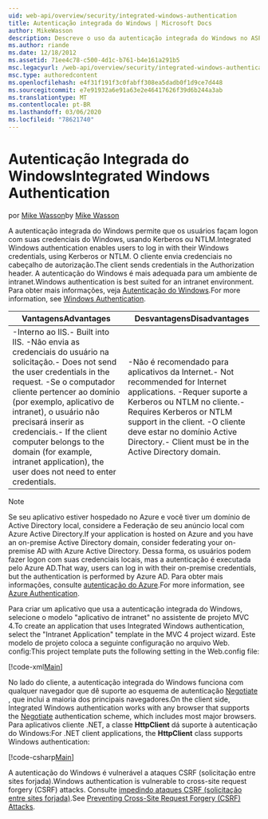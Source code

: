 ```yaml
---
uid: web-api/overview/security/integrated-windows-authentication
title: Autenticação integrada do Windows | Microsoft Docs
author: MikeWasson
description: Descreve o uso da autenticação integrada do Windows no ASP.NET Web API.
ms.author: riande
ms.date: 12/18/2012
ms.assetid: 71ee4c78-c500-4d1c-b761-b4e161a291b5
msc.legacyurl: /web-api/overview/security/integrated-windows-authentication
msc.type: authoredcontent
ms.openlocfilehash: e4f31f191f3c0fabff308ea5dadb0f1d9ce7d448
ms.sourcegitcommit: e7e91932a6e91a63e2e46417626f39d6b244a3ab
ms.translationtype: MT
ms.contentlocale: pt-BR
ms.lasthandoff: 03/06/2020
ms.locfileid: "78621740"
---
```

# <a name="integrated-windows-authentication"></a><span data-ttu-id="e15fc-103">Autenticação Integrada do Windows</span><span class="sxs-lookup"><span data-stu-id="e15fc-103">Integrated Windows Authentication</span></span>

<span data-ttu-id="e15fc-104">por [Mike Wasson](https://github.com/MikeWasson)</span><span class="sxs-lookup"><span data-stu-id="e15fc-104">by [Mike Wasson](https://github.com/MikeWasson)</span></span>

<span data-ttu-id="e15fc-105">A autenticação integrada do Windows permite que os usuários façam logon com suas credenciais do Windows, usando Kerberos ou NTLM.</span><span class="sxs-lookup"><span data-stu-id="e15fc-105">Integrated Windows authentication enables users to log in with their Windows credentials, using Kerberos or NTLM.</span></span> <span data-ttu-id="e15fc-106">O cliente envia credenciais no cabeçalho de autorização.</span><span class="sxs-lookup"><span data-stu-id="e15fc-106">The client sends credentials in the Authorization header.</span></span> <span data-ttu-id="e15fc-107">A autenticação do Windows é mais adequada para um ambiente de intranet.</span><span class="sxs-lookup"><span data-stu-id="e15fc-107">Windows authentication is best suited for an intranet environment.</span></span> <span data-ttu-id="e15fc-108">Para obter mais informações, veja [Autenticação do Windows](https://www.iis.net/configreference/system.webserver/security/authentication/windowsauthentication).</span><span class="sxs-lookup"><span data-stu-id="e15fc-108">For more information, see [Windows Authentication](https://www.iis.net/configreference/system.webserver/security/authentication/windowsauthentication).</span></span>

| <span data-ttu-id="e15fc-109">Vantagens</span><span class="sxs-lookup"><span data-stu-id="e15fc-109">Advantages</span></span> | <span data-ttu-id="e15fc-110">Desvantagens</span><span class="sxs-lookup"><span data-stu-id="e15fc-110">Disadvantages</span></span> |
| --- | --- |
| <span data-ttu-id="e15fc-111">-Interno ao IIS.</span><span class="sxs-lookup"><span data-stu-id="e15fc-111">- Built into IIS.</span></span> <span data-ttu-id="e15fc-112">-Não envia as credenciais do usuário na solicitação.</span><span class="sxs-lookup"><span data-stu-id="e15fc-112">- Does not send the user credentials in the request.</span></span> <span data-ttu-id="e15fc-113">-Se o computador cliente pertencer ao domínio (por exemplo, aplicativo de intranet), o usuário não precisará inserir as credenciais.</span><span class="sxs-lookup"><span data-stu-id="e15fc-113">- If the client computer belongs to the domain (for example, intranet application), the user does not need to enter credentials.</span></span> | <span data-ttu-id="e15fc-114">-Não é recomendado para aplicativos da Internet.</span><span class="sxs-lookup"><span data-stu-id="e15fc-114">- Not recommended for Internet applications.</span></span> <span data-ttu-id="e15fc-115">-Requer suporte a Kerberos ou NTLM no cliente.</span><span class="sxs-lookup"><span data-stu-id="e15fc-115">- Requires Kerberos or NTLM support in the client.</span></span> <span data-ttu-id="e15fc-116">-O cliente deve estar no domínio Active Directory.</span><span class="sxs-lookup"><span data-stu-id="e15fc-116">- Client must be in the Active Directory domain.</span></span> |

> [!NOTE]
> <span data-ttu-id="e15fc-117">Se seu aplicativo estiver hospedado no Azure e você tiver um domínio de Active Directory local, considere a Federação de seu anúncio local com Azure Active Directory.</span><span class="sxs-lookup"><span data-stu-id="e15fc-117">If your application is hosted on Azure and you have an on-premise Active Directory domain, consider federating your on-premise AD with Azure Active Directory.</span></span> <span data-ttu-id="e15fc-118">Dessa forma, os usuários podem fazer logon com suas credenciais locais, mas a autenticação é executada pelo Azure AD.</span><span class="sxs-lookup"><span data-stu-id="e15fc-118">That way, users can log in with their on-premise credentials, but the authentication is performed by Azure AD.</span></span> <span data-ttu-id="e15fc-119">Para obter mais informações, consulte [autenticação do Azure](../../../visual-studio/overview/2012/windows-azure-authentication.md).</span><span class="sxs-lookup"><span data-stu-id="e15fc-119">For more information, see [Azure Authentication](../../../visual-studio/overview/2012/windows-azure-authentication.md).</span></span>

<span data-ttu-id="e15fc-120">Para criar um aplicativo que usa a autenticação integrada do Windows, selecione o modelo "aplicativo de intranet" no assistente de projeto MVC 4.</span><span class="sxs-lookup"><span data-stu-id="e15fc-120">To create an application that uses Integrated Windows authentication, select the "Intranet Application" template in the MVC 4 project wizard.</span></span> <span data-ttu-id="e15fc-121">Este modelo de projeto coloca a seguinte configuração no arquivo Web. config:</span><span class="sxs-lookup"><span data-stu-id="e15fc-121">This project template puts the following setting in the Web.config file:</span></span>

[!code-xml[Main](integrated-windows-authentication/samples/sample1.xml)]

<span data-ttu-id="e15fc-122">No lado do cliente, a autenticação integrada do Windows funciona com qualquer navegador que dê suporte ao esquema de autenticação [Negotiate](http://www.ietf.org/rfc/rfc4559.txt) , que inclui a maioria dos principais navegadores.</span><span class="sxs-lookup"><span data-stu-id="e15fc-122">On the client side, Integrated Windows authentication works with any browser that supports the [Negotiate](http://www.ietf.org/rfc/rfc4559.txt) authentication scheme, which includes most major browsers.</span></span> <span data-ttu-id="e15fc-123">Para aplicativos cliente .NET, a classe **HttpClient** dá suporte à autenticação do Windows:</span><span class="sxs-lookup"><span data-stu-id="e15fc-123">For .NET client applications, the **HttpClient** class supports Windows authentication:</span></span>

[!code-csharp[Main](integrated-windows-authentication/samples/sample2.cs)]

<span data-ttu-id="e15fc-124">A autenticação do Windows é vulnerável a ataques CSRF (solicitação entre sites forjada).</span><span class="sxs-lookup"><span data-stu-id="e15fc-124">Windows authentication is vulnerable to cross-site request forgery (CSRF) attacks.</span></span> <span data-ttu-id="e15fc-125">Consulte [impedindo ataques CSRF (solicitação entre sites forjada)](preventing-cross-site-request-forgery-csrf-attacks.md).</span><span class="sxs-lookup"><span data-stu-id="e15fc-125">See [Preventing Cross-Site Request Forgery (CSRF) Attacks](preventing-cross-site-request-forgery-csrf-attacks.md).</span></span>

